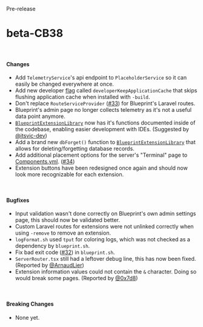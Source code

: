 <span class="badge bg-warning-subtle border border-warning-subtle text-warning-emphasis rounded-pill"><i class="bi bi-binoculars-fill"></i> Pre-release</span>
# beta-CB38
<br/>

#### Changes
- Add `TelemetryService`'s api endpoint to `PlaceholderService` so it can easily be changed everywhere at once.
- Add new developer [flag](?page=documentation/flags) called `developerKeepApplicationCache` that skips flushing application cache when installed with `-build`.
- Don't replace `RouteServiceProvider` ([#33](https://github.com/BlueprintFramework/main/pull/33)) for Blueprint's Laravel routes.
- Blueprint's admin page no longer collects telemetry as it's not a useful data point anymore.
- [`BlueprintExtensionLibrary`](?page=documentation/$blueprint) now has it's functions documented inside of the codebase, enabling easier development with IDEs. (Suggested by [@itsvic-dev](https://github.com/itsvic-dev/))
- Add a brand new `dbForget()` function to [`BlueprintExtensionLibrary`](?page=documentation/$blueprint) that allows for deleting/forgetting database records.
- Add additional placement options for the server's "Terminal" page to [Components.yml](?page=documentation/componentsyml). ([#34](https://github.com/BlueprintFramework/main/pull/34))
- Extension buttons have been redesigned once again and should now look more recognizable for each extension.

<br/>

#### Bugfixes
- Input validation wasn't done correctly on Blueprint's own admin settings page, this should now be validated better.
- Custom Laravel routes for extensions were not unlinked correctly when using `-remove` to remove an extension.
- `logFormat.sh` used `tput` for coloring logs, which was not checked as a dependency by `blueprint.sh`.
- Fix bad exit code ([#32](https://github.com/BlueprintFramework/main/pull/32)) in `blueprint.sh`.
- `ServerRouter.tsx` still had a leftover debug line, this has now been fixed. (Reported by [@ArnaudLier](https://github.com/ArnaudLier))
- Extension information values could not contain the `&` character. Doing so would break some pages. (Reported by [@0x7d8](https://github.com/0x7d8))

<br/>

#### Breaking Changes
- None yet.